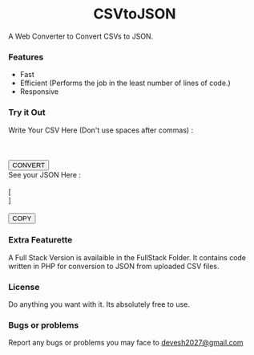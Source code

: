   <link href="https://fonts.googleapis.com/css?family=Montserrat" rel="stylesheet">
	<link rel="stylesheet" type="text/css" href="styles/style.css">
	<link rel="stylesheet" type="text/css" href="styles/smallscreen.css" media="screen and (max-width: 900px)">
	<link rel="stylesheet" type="text/css" href="styles/ultrasmall.css" media="screen and (max-width: 600px)">
 
# <div align='center'>CSVtoJSON</div>
A Web Converter to Convert CSVs to JSON.

### Features

<ul>
  <li>Fast</li>
  <li>Efficient (Performs the job in the least number of lines of code.)</li>
  <li>Responsive</li>
</ul>

### Try it Out

<div style='width: 100%;'>
  <div id='textarea'>
    Write Your CSV Here (Don't use spaces after commas) : 
    <br/>
    <br/>
    <div id='csvtextbox' contenteditable="true"></div>
    <br/>
    <button onclick="csvtojson()">CONVERT</button>
    </div>
    <div id='convertedtext'>
      See your JSON Here : 
      <br><br>
      <div id='convertedjson'>[<br>]</div>
      <br/>
      <button onclick="copy()">COPY</button>
</div>
<script type='text/javascript' src='https://raw.githubusercontent.com/deve-sh/CSVtoJSON/master/js/webscripts.js'></script>

### Extra Featurette

A Full Stack Version is availaible in the FullStack Folder. It contains code written in PHP for conversion to JSON from uploaded CSV files.

### License

Do anything you want with it. Its absolutely free to use.

### Bugs or problems

Report any bugs or problems you may face to devesh2027@gmail.com
